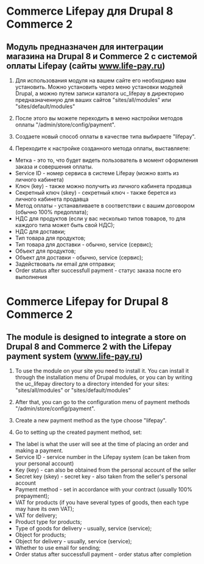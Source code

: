 # Commerce Lifepay для Drupal 8 Commerce 2

## Модуль предназначен для интеграции магазина на Drupal 8 и Commerce 2 с системой оплаты Lifepay (сайты www.life-pay.ru)

1. Для использования модуля на вашем сайте его необходимо вам установить. Можно установить через меню установки модулей Drupal, а можно путем записи каталога uc_lifepay в директорию предназначенную для ваших сайтов "sites/all/modules" или "sites/default/modules"

2. После этого вы можете переходить в меню настройки методов оплаты "/admin/store/config/payment". 

3. Создаете новый способ оплаты в качестве типа выбираете "lifepay". 

4. Переходите к настройке созданного метода оплаты, выставляете:
- Метка - это то, что будет видеть пользователь в момент оформления заказа и совершения оплаты.
- Service ID - номер сервиса в системе Lifepay (можно взять из личного кабинета)
- Ключ (key) - также можно получить из личного кабинета продавца
- Секретный ключ (skey) - секретный ключ - также берется из личного кабинета продавца
- Метод оплаты - устанавливаете в соответствии с вашим договором (обычно 100% предоплата);
- НДС для продуктов (если у вас несколько типов товаров, то для каждого типа может быть свой НДС);
- НДС для доставки;
- Тип товара для продуктов;
- Тип товара для доставки - обычно, service (сервис);
- Объект для продуктов;
- Объект для доставки - обычно, service (сервис);
- Задействовать ли email для отправки;
- Order status after successfull payment - статус заказа после его выполнения



# Commerce Lifepay for Drupal 8 Commerce 2

## The module is designed to integrate a store on Drupal 8 and Commerce 2 with the Lifepay payment system (www.life-pay.ru)

1. To use the module on your site you need to install it. You can install it through the installation menu of Drupal modules, or you can by writing the uc_lifepay directory to a directory intended for your sites: "sites/all/modules" or "sites/default/modules"

2. After that, you can go to the configuration menu of payment methods "/admin/store/config/payment".

3. Create a new payment method as the type choose "lifepay".

4. Go to setting up the created payment method, set:
- The label is what the user will see at the time of placing an order and making a payment.
- Service ID - service number in the Lifepay system (can be taken from your personal account)
- Key (key) - can also be obtained from the personal account of the seller
- Secret key (skey) - secret key - also taken from the seller's personal account
- Payment method - set in accordance with your contract (usually 100% prepayment);
- VAT for products (if you have several types of goods, then each type may have its own VAT);
- VAT for delivery;
- Product type for products;
- Type of goods for delivery - usually, service (service);
- Object for products;
- Object for delivery - usually, service (service);
- Whether to use email for sending;
- Order status after successfull payment - order status after completion